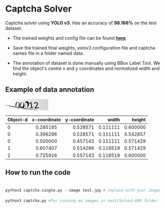 # Captcha Solver

Captcha solver using **YOLO v3**. Has an accuracy of **98.166%** on the test dataset.
 
* The trained weights and config file can be found **[here](https://drive.google.com/open?id=1_OH7LXR82GEeDKAa7ntEuI_HpG0e3WkH)**.

* Save the trained final weights, yolov3 configuration file and captcha names file in a folder named data. 

* The annotation of dataset is done manually using BBox Label Tool. We find the object's centre x and y coordinates and normalized width and height.

## Example of data annotation

![00012.jpg](00012.jpg)

| Object-d      | x-coordinate  | y-coordinate  | width     | height   |
| ------------- |:-------------:| ------------:	| ---------:|---------:|
| 0      	| 0.285185 	| 0.528571 	| 0.111111  | 0.600000 |
| 0      	| 0.396296      | 0.528571 	| 0.111111  | 0.542857 |
| 0 		| 0.500000      | 0.457143 	| 0.111111  | 0.571429 |
| 1		| 0.607407	| 0.514286	| 0.118519  | 0.571429 |
| 2		| 0.725926	| 0.557143	| 0.118519  | 0.600000 |

## How to run the code

```python

python3 captcha-single.py --image test.jpg # replace with your image

python3 captcha.py #for running on images in test/Solved-600 folder
```
